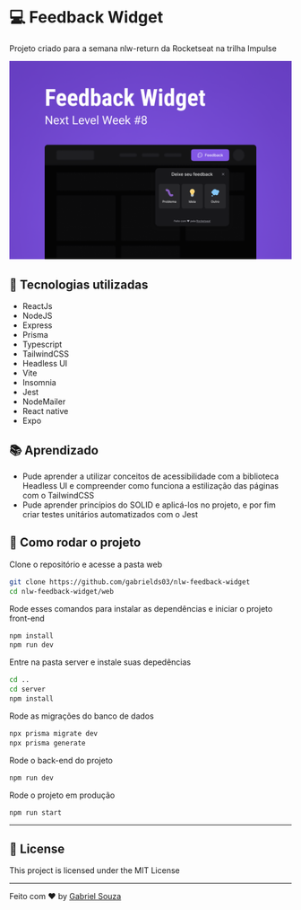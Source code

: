 # 💻 Feedback Widget 

Projeto criado para a semana nlw-return da Rocketseat na trilha Impulse

<p align="center">
    <img alt="Capa Widget" src="./web/src/assets/Capa.png"/>
</p>

## 🔧 Tecnologias utilizadas

- ReactJs
- NodeJS
- Express
- Prisma
- Typescript
- TailwindCSS
- Headless UI
- Vite
- Insomnia
- Jest
- NodeMailer
- React native
- Expo

## 📚 Aprendizado

- Pude aprender a utilizar conceitos de acessibilidade com a biblioteca Headless UI e compreender como funciona a estilização das páginas com o TailwindCSS
- Pude aprender princípios do SOLID e aplicá-los no projeto, e por fim criar testes unitários automatizados com o Jest

## 🚀 Como rodar o projeto

Clone o repositório e acesse a pasta web

```bash
git clone https://github.com/gabrields03/nlw-feedback-widget
cd nlw-feedback-widget/web
```

Rode esses comandos para instalar as dependências e iniciar o projeto front-end

```bash
npm install
npm run dev
```

Entre na pasta server e instale suas depedências

```bash
cd ..
cd server
npm install
```

Rode as migrações do banco de dados

```bash
npx prisma migrate dev
npx prisma generate
```


Rode o back-end do projeto
```bash
npm run dev
```

Rode o projeto em produção

```bash
npm run start
```
---

## 📝 License

This project is licensed under the MIT License

---
Feito com ♥ by [Gabriel Souza](https://www.linkedin.com/in/gabriel-souza-98a471208/)

